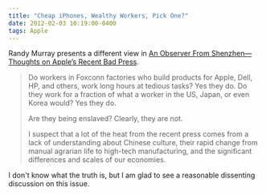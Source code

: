 ```yaml
---
title: "Cheap iPhones, Wealthy Workers, Pick One?"
date: 2012-02-03 10:19:00-0400
tags: Apple
---
```


Randy Murray presents a different view in [An Observer From Shenzhen—Thoughts on Apple’s Recent Bad Press](http://whowritesforyou.com/2012/02/02/an-observer-from-shenzhen-thoughts-on-apples-recent-bad-press/).

> Do workers in Foxconn factories who build products for Apple, Dell, HP, and others, work long hours at tedious tasks? Yes they do. Do they work for a fraction of what a worker in the US, Japan, or even Korea would? Yes they do.
> 
> Are they being enslaved? Clearly, they are not.
> 
> I suspect that a lot of the heat from the recent press comes from a lack of understanding about Chinese culture, their rapid change from manual agrarian life to high-tech manufacturing, and the significant differences and scales of our economies.

I don't know what the truth is, but I am glad to see a reasonable dissenting discussion on this issue.
